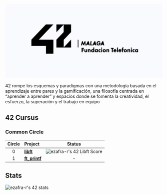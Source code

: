 ![42 Logo](https://github.com/zafraedu/42/blob/master/img/42-malaga-logo.png)

42 rompe los esquemas y paradigmas con una metodología basada en el aprendizaje entre pares y la gamificación, una filosofía
centrada en “aprender a aprender” y espacios donde se fomenta la creatividad, el esfuerzo, la superación y el trabajo en equipo
## 42 Cursus
### Common Circle
| Circle | Project | Status |
|:---:|:---|:---:|
| 0 | [**libft**](./libft) | ![ezafra-r's 42 Libft Score](https://badge42.vercel.app/api/v2/clidn7qo5004508mork2r975c/project/3082823) |
| 1 | [**ft_printf**](./ft_printf) | - |

## Stats
![ezafra-r's 42 stats](https://badge42.vercel.app/api/v2/clidn7qo5004508mork2r975c/stats?cursusId=21&coalitionId=275)
